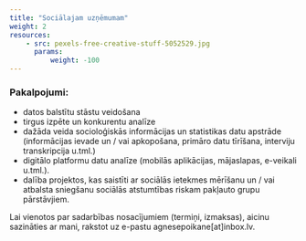 ```yaml
---
title: "Sociālajam uzņēmumam"
weight: 2
resources:
    - src: pexels-free-creative-stuff-5052529.jpg
      params:
          weight: -100
---
```


### Pakalpojumi:
- datos balstītu stāstu veidošana
- tirgus izpēte un konkurentu analīze
- dažāda veida socioloģiskās informācijas un statistikas datu apstrāde (informācijas ievade un / vai apkopošana, primāro datu tīrīšana, interviju transkripcija u.tml.)
- digitālo platformu datu analīze (mobilās aplikācijas, mājaslapas, e-veikali u.tml.). 
- dalība projektos, kas saistīti ar sociālās ietekmes mērīšanu un / vai atbalsta sniegšanu sociālās atstumtības riskam pakļauto grupu pārstāvjiem.

Lai vienotos par sadarbības nosacījumiem (termiņi, izmaksas), aicinu sazināties ar mani, rakstot uz e-pastu agnesepoikane[at]inbox.lv.

